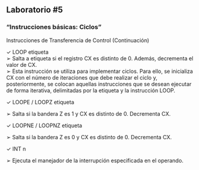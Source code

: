 ## Laboratorio #5
### “Instrucciones básicas: Ciclos”

Instrucciones de Transferencia de Control (Continuación) 
 
✓ LOOP etiqueta <br>
➢ Salta a etiqueta si el registro CX es distinto de 0. Además, decrementa el valor de CX. <br>
➢ Esta instrucción se utiliza para implementar ciclos. Para ello, se inicializa CX con el número de iteraciones que debe realizar el ciclo y, posteriormente, se colocan aquellas instrucciones que se desean ejecutar de forma iterativa, delimitadas por la etiqueta y la instrucción LOOP. <br>
 
✓ LOOPE / LOOPZ etiqueta 
 
➢ Salta si la bandera Z es 1 y CX es distinto de 0. Decrementa CX. 
 
✓ LOOPNE / LOOPNZ etiqueta 
 
➢ Salta si la bandera Z es 0 y CX es distinto de 0. Decrementa CX. 
 
✓ INT n 
 
➢ Ejecuta el manejador de la interrupción especificada en el operando. 
